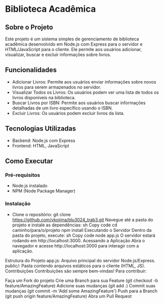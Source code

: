 # Biblioteca Acadêmica
## Sobre o Projeto
Este projeto é um sistema simples de gerenciamento de biblioteca acadêmica desenvolvido em Node.js com Express para o servidor e HTML/JavaScript para o cliente. Ele permite aos usuários adicionar, visualizar, buscar e excluir informações sobre livros.

## Funcionalidades
- Adicionar Livros: Permite aos usuários enviar informações sobre novos livros para serem armazenados no servidor.
- Visualizar Todos os Livros: Os usuários podem ver uma lista de todos os livros disponíveis na biblioteca.
- Buscar Livros por ISBN: Permite aos usuários buscar informações detalhadas de um livro específico usando o ISBN.
- Excluir Livros: Os usuários podem excluir livros da lista.

## Tecnologias Utilizadas
- Backend: Node.js com Express
- Frontend: HTML, JavaScript

## Como Executar
### Pré-requisitos
- Node.js instalado
- NPM (Node Package Manager)

### Instalação
- Clone o repositório: git clone https://github.com/vkojima/blu3024_trab3.git
Navegue até a pasta do projeto e instale as dependências:
sh
Copy code
cd caminho/para/o/projeto
npm install
Executando o Servidor
Dentro da pasta do projeto, execute:
sh
Copy code
node app.js
O servidor estará rodando em http://localhost:3000.
Acessando a Aplicação
Abra o navegador e acesse http://localhost:3000 para interagir com a aplicação.

Estrutura do Projeto
app.js: Arquivo principal do servidor Node.js/Express.
public/: Pasta contendo arquivos estáticos para o cliente (HTML, JS).
Contribuições
Contribuições são sempre bem-vindas! Para contribuir:

Faça um Fork do projeto
Crie uma Branch para sua Feature (git checkout -b feature/AmazingFeature)
Adicione suas mudanças (git add .)
Commit suas mudanças (git commit -m 'Add some AmazingFeature')
Push para a Branch (git push origin feature/AmazingFeature)
Abra um Pull Request
